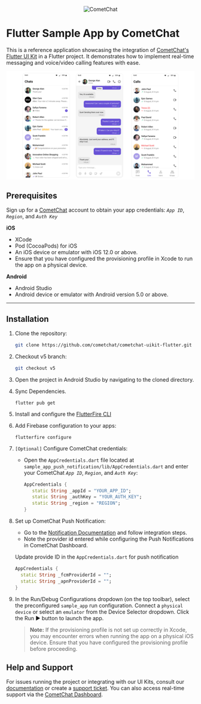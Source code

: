 
<p align="center">
  <img alt="CometChat" src="https://assets.cometchat.io/website/images/logos/banner.png">
</p>

# Flutter Sample App by CometChat

This is a reference application showcasing the integration of [CometChat's Flutter UI Kit](https://www.cometchat.com/docs/ui-kit/flutter/5.0/overview) in a Flutter project. It demonstrates how to implement real-time messaging and voice/video calling features with ease.

<div style="display: flex; align-items: center; justify-content: center">
   <img src="../screenshots/overview_cometchat_screens.png" />
</div>



## Prerequisites

Sign up for a [CometChat](https://app.cometchat.com/) account to obtain your app credentials: _`App ID`_, _`Region`_, and _`Auth Key`_

**iOS**
- XCode
- Pod (CocoaPods) for iOS
- An iOS device or emulator with iOS 12.0 or above.
- Ensure that you have configured the provisioning profile in Xcode to run the app on a physical device.

**Android**
- Android Studio
- Android device or emulator with Android version 5.0 or above.

---

## Installation

1. Clone the repository:
   ```sh
   git clone https://github.com/cometchat/cometchat-uikit-flutter.git
   ```

2. Checkout v5 branch:
   ```sh
   git checkout v5
   ```

3. Open the project in Android Studio by navigating to the cloned directory.

4. Sync Dependencies.
    ``` 
    flutter pub get
    ```

5. Install and configure the [FlutterFire CLI](https://firebase.google.com/docs/flutter/setup?platform=ios#install-cli-tools)

6. Add Firebase configuration to your apps:

    ``` 
    flutterfire configure 
    ```


7. `[Optional]` Configure CometChat credentials:
   - Open the `AppCredentials.dart` file located at `sample_app_push_notification/lib/AppCredentials.dart` and enter your CometChat _`App ID`_, _`Region`_, and _`Auth Key`_:
     ```dart
     AppCredentials {
        static String _appId = "YOUR_APP_ID";
        static String _authKey = "YOUR_AUTH_KEY";
        static String _region = "REGION";
     }
     ```

8. Set up CometChat Push Notification:
   - Go to the [Notification Documentation](https://www.cometchat.com/docs/notifications/push-integration) and follow integration steps.
   - Note the provider id entered while configuring the Push Notifications in CometChat Dashboard.

   Update provide ID in the `AppCredentials.dart` for push notification

      ```dart
     AppCredentials {
        static String _fcmProviderId = "";
        static String _apnProviderId = "";
     }
     ```
     

6. In the Run/Debug Configurations dropdown (on the top toolbar), select the preconfigured `sample_app` run configuration. Connect a `physical device` or select an `emulator` from the Device Selector dropdown. Click the Run ▶ button to launch the app.

   > **Note:** If the provisioning profile is not set up correctly in Xcode, you may encounter errors when running the app on a physical iOS device. Ensure that you have configured the provisioning profile before proceeding.


## Help and Support

For issues running the project or integrating with our UI Kits, consult our [documentation](https://www.cometchat.com/docs/ui-kit/flutter/5.0/getting-started) or create a [support ticket](https://help.cometchat.com/hc/en-us). You can also access real-time support via the [CometChat Dashboard](http://app.cometchat.com/).

